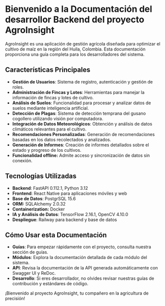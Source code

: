 # Bienvenido a la Documentación del desarrollor Backend del proyecto AgroInsight

AgroInsight es una aplicación de gestión agrícola diseñada para optimizar el cultivo de maíz en la región del Huila, Colombia. Esta documentación proporciona una guía completa para los desarrolladores del sistema.

## Características Principales

- **Gestión de Usuarios**: Sistema de registro, autenticación y gestión de roles.
- **Administración de Fincas y Lotes**: Herramientas para manejar la información de fincas y lotes de cultivo.
- **Análisis de Suelos**: Funcionalidad para procesar y analizar datos de suelos mediante inteligencia artificial.
- **Detección de Plagas**: Sistema de detección temprana del gusano cogollero utilizando visión por computadora.
- **Integración de Datos Meteorológicos**: Obtención y análisis de datos climáticos relevantes para el cultivo.
- **Recomendaciones Personalizadas**: Generación de recomendaciones basadas en los datos recolectados y analizados.
- **Generación de Informes**: Creación de informes detallados sobre el estado y progreso de los cultivos.
- **Funcionalidad offline:** Admite acceso y sincronización de datos sin conexión.

## Tecnologías Utilizadas

- **Backend**: FastAPI 0.112.1, Python 3.12
- **Frontend**: React Native para aplicaciones móviles y web
- **Base de Datos**: PostgrSQL 15.6
- **ORM:** SQLAlchemy 2.0.32
- **Containerization:** Docker
- **IA y Análisis de Datos**: TensorFlow 2.16.1, OpenCV 4.10.0
- **Despliegue**: Railway para backend y base de datos

## Cómo Usar esta Documentación

- **Guías**: Para empezar rápidamente con el proyecto, consulta nuestra sección de guías.
- **Módulos**: Explora la documentación detallada de cada módulo del sistema.
- **API**: Revisa la documentación de la API generada automáticamente con Swagger UI y ReDoc.
- **Desarrollo**: Si eres desarrollador, no olvides revisar nuestras guías de contribución y estándares de código.

¡Bienvenido al proyecto AgroInsight, tu compañero en la agricultura de precisión!
